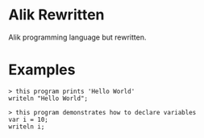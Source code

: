 # Alik Rewritten

Alik programming language but rewritten.

# Examples

```
> this program prints 'Hello World'
writeln "Hello World";
```

```
> this program demonstrates how to declare variables
var i = 10;
writeln i;
```
